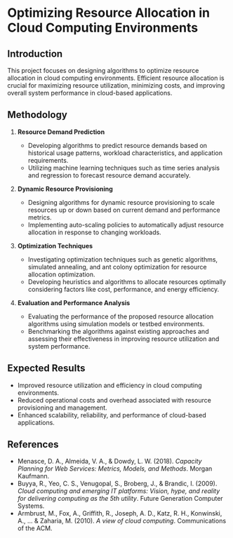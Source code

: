# Optimizing Resource Allocation in Cloud Computing Environments

## Introduction
This project focuses on designing algorithms to optimize resource allocation in cloud computing environments. Efficient resource allocation is crucial for maximizing resource utilization, minimizing costs, and improving overall system performance in cloud-based applications.

## Methodology
1. **Resource Demand Prediction**
   - Developing algorithms to predict resource demands based on historical usage patterns, workload characteristics, and application requirements.
   - Utilizing machine learning techniques such as time series analysis and regression to forecast resource demand accurately.

2. **Dynamic Resource Provisioning**
   - Designing algorithms for dynamic resource provisioning to scale resources up or down based on current demand and performance metrics.
   - Implementing auto-scaling policies to automatically adjust resource allocation in response to changing workloads.

3. **Optimization Techniques**
   - Investigating optimization techniques such as genetic algorithms, simulated annealing, and ant colony optimization for resource allocation optimization.
   - Developing heuristics and algorithms to allocate resources optimally considering factors like cost, performance, and energy efficiency.

4. **Evaluation and Performance Analysis**
   - Evaluating the performance of the proposed resource allocation algorithms using simulation models or testbed environments.
   - Benchmarking the algorithms against existing approaches and assessing their effectiveness in improving resource utilization and system performance.

## Expected Results
- Improved resource utilization and efficiency in cloud computing environments.
- Reduced operational costs and overhead associated with resource provisioning and management.
- Enhanced scalability, reliability, and performance of cloud-based applications.

## References
- Menasce, D. A., Almeida, V. A., & Dowdy, L. W. (2018). *Capacity Planning for Web Services: Metrics, Models, and Methods*. Morgan Kaufmann.
- Buyya, R., Yeo, C. S., Venugopal, S., Broberg, J., & Brandic, I. (2009). *Cloud computing and emerging IT platforms: Vision, hype, and reality for delivering computing as the 5th utility*. Future Generation Computer Systems.
- Armbrust, M., Fox, A., Griffith, R., Joseph, A. D., Katz, R. H., Konwinski, A., ... & Zaharia, M. (2010). *A view of cloud computing*. Communications of the ACM.
